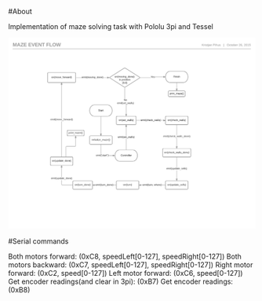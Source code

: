 #About

Implementation of maze solving task with Pololu 3pi and Tessel

![alt tag](https://raw.githubusercontent.com/kpihus/maze/master/event_flow.png)

#Serial commands

Both motors forward: (0xC8, speedLeft[0-127], speedRight[0-127])
Both motors backward: (0xC7, speedLeft[0-127], speedRight[0-127])
Right motor forward: (0xC2, speed[0-127])
Left motor forward: (0xC6, speed[0-127])
Get encoder readings(and clear in 3pi): (0xB7)
Get encoder readings: (0xB8)

